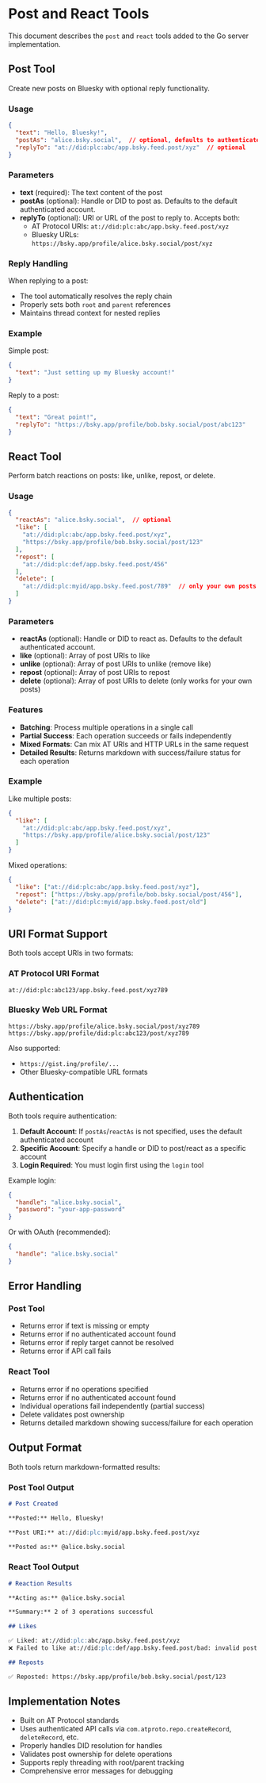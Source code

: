 # Post and React Tools

This document describes the `post` and `react` tools added to the Go server implementation.

## Post Tool

Create new posts on Bluesky with optional reply functionality.

### Usage

```json
{
  "text": "Hello, Bluesky!",
  "postAs": "alice.bsky.social",  // optional, defaults to authenticated account
  "replyTo": "at://did:plc:abc/app.bsky.feed.post/xyz"  // optional
}
```

### Parameters

- **text** (required): The text content of the post
- **postAs** (optional): Handle or DID to post as. Defaults to the default authenticated account.
- **replyTo** (optional): URI or URL of the post to reply to. Accepts both:
  - AT Protocol URIs: `at://did:plc:abc/app.bsky.feed.post/xyz`
  - Bluesky URLs: `https://bsky.app/profile/alice.bsky.social/post/xyz`

### Reply Handling

When replying to a post:
- The tool automatically resolves the reply chain
- Properly sets both `root` and `parent` references
- Maintains thread context for nested replies

### Example

Simple post:
```json
{
  "text": "Just setting up my Bluesky account!"
}
```

Reply to a post:
```json
{
  "text": "Great point!",
  "replyTo": "https://bsky.app/profile/bob.bsky.social/post/abc123"
}
```

## React Tool

Perform batch reactions on posts: like, unlike, repost, or delete.

### Usage

```json
{
  "reactAs": "alice.bsky.social",  // optional
  "like": [
    "at://did:plc:abc/app.bsky.feed.post/xyz",
    "https://bsky.app/profile/bob.bsky.social/post/123"
  ],
  "repost": [
    "at://did:plc:def/app.bsky.feed.post/456"
  ],
  "delete": [
    "at://did:plc:myid/app.bsky.feed.post/789"  // only your own posts
  ]
}
```

### Parameters

- **reactAs** (optional): Handle or DID to react as. Defaults to the default authenticated account.
- **like** (optional): Array of post URIs to like
- **unlike** (optional): Array of post URIs to unlike (remove like)
- **repost** (optional): Array of post URIs to repost
- **delete** (optional): Array of post URIs to delete (only works for your own posts)

### Features

- **Batching**: Process multiple operations in a single call
- **Partial Success**: Each operation succeeds or fails independently
- **Mixed Formats**: Can mix AT URIs and HTTP URLs in the same request
- **Detailed Results**: Returns markdown with success/failure status for each operation

### Example

Like multiple posts:
```json
{
  "like": [
    "at://did:plc:abc/app.bsky.feed.post/xyz",
    "https://bsky.app/profile/alice.bsky.social/post/123"
  ]
}
```

Mixed operations:
```json
{
  "like": ["at://did:plc:abc/app.bsky.feed.post/xyz"],
  "repost": ["https://bsky.app/profile/bob.bsky.social/post/456"],
  "delete": ["at://did:plc:myid/app.bsky.feed.post/old"]
}
```

## URI Format Support

Both tools accept URIs in two formats:

### AT Protocol URI Format
```
at://did:plc:abc123/app.bsky.feed.post/xyz789
```

### Bluesky Web URL Format
```
https://bsky.app/profile/alice.bsky.social/post/xyz789
https://bsky.app/profile/did:plc:abc123/post/xyz789
```

Also supported:
- `https://gist.ing/profile/...` 
- Other Bluesky-compatible URL formats

## Authentication

Both tools require authentication:

1. **Default Account**: If `postAs`/`reactAs` is not specified, uses the default authenticated account
2. **Specific Account**: Specify a handle or DID to post/react as a specific account
3. **Login Required**: You must login first using the `login` tool

Example login:
```json
{
  "handle": "alice.bsky.social",
  "password": "your-app-password"
}
```

Or with OAuth (recommended):
```json
{
  "handle": "alice.bsky.social"
}
```

## Error Handling

### Post Tool
- Returns error if text is missing or empty
- Returns error if no authenticated account found
- Returns error if reply target cannot be resolved
- Returns error if API call fails

### React Tool
- Returns error if no operations specified
- Returns error if no authenticated account found
- Individual operations fail independently (partial success)
- Delete validates post ownership
- Returns detailed markdown showing success/failure for each operation

## Output Format

Both tools return markdown-formatted results:

### Post Tool Output
```markdown
# Post Created

**Posted:** Hello, Bluesky!

**Post URI:** at://did:plc:myid/app.bsky.feed.post/xyz

**Posted as:** @alice.bsky.social
```

### React Tool Output
```markdown
# Reaction Results

**Acting as:** @alice.bsky.social

**Summary:** 2 of 3 operations successful

## Likes

✅ Liked: at://did:plc:abc/app.bsky.feed.post/xyz
❌ Failed to like at://did:plc:def/app.bsky.feed.post/bad: invalid post record: missing CID

## Reposts

✅ Reposted: https://bsky.app/profile/bob.bsky.social/post/123
```

## Implementation Notes

- Built on AT Protocol standards
- Uses authenticated API calls via `com.atproto.repo.createRecord`, `deleteRecord`, etc.
- Properly handles DID resolution for handles
- Validates post ownership for delete operations
- Supports reply threading with root/parent tracking
- Comprehensive error messages for debugging
